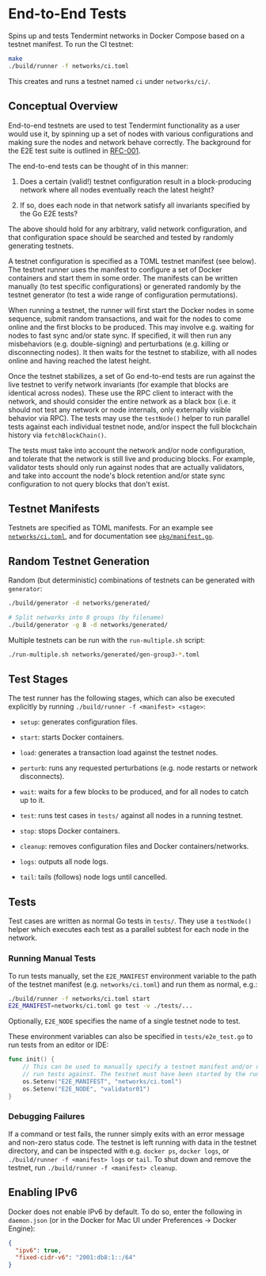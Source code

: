 # End-to-End Tests

Spins up and tests Tendermint networks in Docker Compose based on a testnet manifest. To run the CI testnet:

```sh
make
./build/runner -f networks/ci.toml
```

This creates and runs a testnet named `ci` under `networks/ci/`.

## Conceptual Overview

End-to-end testnets are used to test Tendermint functionality as a user would use it, by spinning up a set of nodes with various configurations and making sure the nodes and network behave correctly. The background for the E2E test suite is outlined in [RFC-001](https://github.com/tendermint/tendermint/blob/master/docs/rfc/rfc-001-end-to-end-testing.md).

The end-to-end tests can be thought of in this manner:

1. Does a certain (valid!) testnet configuration result in a block-producing network where all nodes eventually reach the latest height?

2. If so, does each node in that network satisfy all invariants specified by the Go E2E tests?

The above should hold for any arbitrary, valid network configuration, and that configuration space  should be searched and tested by randomly generating testnets.

A testnet configuration is specified as a TOML testnet manifest (see below). The testnet runner uses the manifest to configure a set of Docker containers and start them in some order. The manifests can be written manually (to test specific configurations) or generated randomly by the testnet generator (to test a wide range of configuration permutations).

When running a testnet, the runner will first start the Docker nodes in some sequence, submit random transactions, and wait for the nodes to come online and the first blocks to be produced. This may involve e.g. waiting for nodes to fast sync and/or state sync. If specified, it will then run any misbehaviors (e.g. double-signing) and perturbations (e.g. killing or disconnecting nodes). It then waits for the testnet to stabilize, with all nodes online and having reached the latest height.

Once the testnet stabilizes, a set of Go end-to-end tests are run against the live testnet to verify network invariants (for example that blocks are identical across nodes). These use the RPC client to interact with the network, and should consider the entire network as a black box (i.e. it should not test any network or node internals, only externally visible behavior via RPC). The tests may use the `testNode()` helper to run parallel tests against each individual testnet node, and/or inspect the full blockchain history via `fetchBlockChain()`.

The tests must take into account the network and/or node configuration, and tolerate that the network is still live and producing blocks. For example, validator tests should only run against nodes that are actually validators, and take into account the node's block retention and/or state sync configuration to not query blocks that don't exist.

## Testnet Manifests

Testnets are specified as TOML manifests. For an example see [`networks/ci.toml`](networks/ci.toml), and for documentation see [`pkg/manifest.go`](pkg/manifest.go).

## Random Testnet Generation

Random (but deterministic) combinations of testnets can be generated with `generator`:

```sh
./build/generator -d networks/generated/

# Split networks into 8 groups (by filename)
./build/generator -g 8 -d networks/generated/
```

Multiple testnets can be run with the `run-multiple.sh` script:

```sh
./run-multiple.sh networks/generated/gen-group3-*.toml
```

## Test Stages

The test runner has the following stages, which can also be executed explicitly by running `./build/runner -f <manifest> <stage>`:

* `setup`: generates configuration files.

* `start`: starts Docker containers.

* `load`: generates a transaction load against the testnet nodes.

* `perturb`: runs any requested perturbations (e.g. node restarts or network disconnects).

* `wait`: waits for a few blocks to be produced, and for all nodes to catch up to it.

* `test`: runs test cases in `tests/` against all nodes in a running testnet.

* `stop`: stops Docker containers.

* `cleanup`: removes configuration files and Docker containers/networks.

* `logs`: outputs all node logs.

* `tail`: tails (follows) node logs until cancelled.

## Tests

Test cases are written as normal Go tests in `tests/`. They use a `testNode()` helper which executes each test as a parallel subtest for each node in the network.

### Running Manual Tests

To run tests manually, set the `E2E_MANIFEST` environment variable to the path of the testnet manifest (e.g. `networks/ci.toml`) and run them as normal, e.g.:

```sh
./build/runner -f networks/ci.toml start
E2E_MANIFEST=networks/ci.toml go test -v ./tests/...
```

Optionally, `E2E_NODE` specifies the name of a single testnet node to test.

These environment variables can also be specified in `tests/e2e_test.go` to run tests from an editor or IDE:

```go
func init() {
	// This can be used to manually specify a testnet manifest and/or node to
	// run tests against. The testnet must have been started by the runner first.
	os.Setenv("E2E_MANIFEST", "networks/ci.toml")
	os.Setenv("E2E_NODE", "validator01")
}
```

### Debugging Failures

If a command or test fails, the runner simply exits with an error message and non-zero status code. The testnet is left running with data in the testnet directory, and can be inspected with e.g. `docker ps`, `docker logs`, or `./build/runner -f <manifest> logs` or `tail`. To shut down and remove the testnet, run `./build/runner -f <manifest> cleanup`.

## Enabling IPv6

Docker does not enable IPv6 by default. To do so, enter the following in `daemon.json` (or in the Docker for Mac UI under Preferences → Docker Engine):

```json
{
  "ipv6": true,
  "fixed-cidr-v6": "2001:db8:1::/64"
}
```
